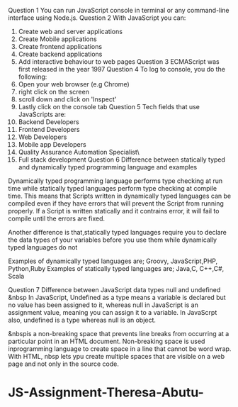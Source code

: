 Question 1
You can run JavaScript console in terminal or any command-line interface using Node.js.
Question 2
With JavaScript you can:

1. Create web and server applications
2. Create Mobile applications
3. Create frontend applications
4. Create backend applications
5. Add interactive behaviour to web pages
   Question 3
   ECMAScript was first released in the year 1997
   Question 4
   To log to console, you do the following:
6. Open your web browser (e.g Chrome)
7. right click on the screen
8. scroll down and click on 'Inspect'
9. Lastly click on the console tab
   Question 5
   Tech fields that use JavaScripts are:
10. Backend Developers
11. Frontend Developers
12. Web Developers
13. Mobile app Developers
14. Quality Assurance Automation Specialist\
15. Full stack development
    Question 6
    Difference between statically typed and dynamically typed programming language and examples

Dynamically typed programming language performs type checking at run time while statically typed languages perform type checking at compile time. This means that Scripts written in dynamically typed languages can be compiled even if they have errors that will prevent the Script from running properly. If a Script is written statically and it contrains error, it will fail to compile until the errors are fixed.

Another difference is that,statically typed languages require you to declare the data types of your variables before you use them while dynamically typed languages do not

Examples of dynamically typed languages are; Groovy, JavaScript,PHP, Python,Ruby
Examples of statically typed languages are; Java,C, C++,C#, Scala

Question 7
Difference between JavaScript data types null and undefined &nbsp
In JavaScript, Undefined as a type means a variable is declared but no value has been assigned to it, whereas null in JavaScript is an assignment value, meaning you can assign it to a variable. In JavaScrpt also, undefined is a type whereas null is an object.

&nbspis a non-breaking space that prevents line breaks from occurring at a particular point in an HTML document. Non-breaking space is used inprogramming language to create space in a line that cannot be word wrap. With HTML, nbsp lets ypu create multiple spaces that are visible on a web page and not only in the source code.
# JS-Assignment-Theresa-Abutu-
